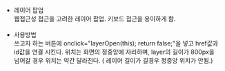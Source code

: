 * 레이어 팝업<br />
웹접근성 접근을 고려한 레이어 팝업. 키보드 접근을 용이하게 함.<br /><br />
* 사용방법<br />
쓰고자 하는 버튼에  onclick="layerOpen(this); return false;"을 넣고 href값과 id값을 연결 시킨다. 위치는 화면의 정중앙에 자리하며, layer의 길이가 800px을 넘어갈 경우 위치는 약간 달라진다. ( 레이어 길이가 길경우 정중앙 위치가 안됨.)
